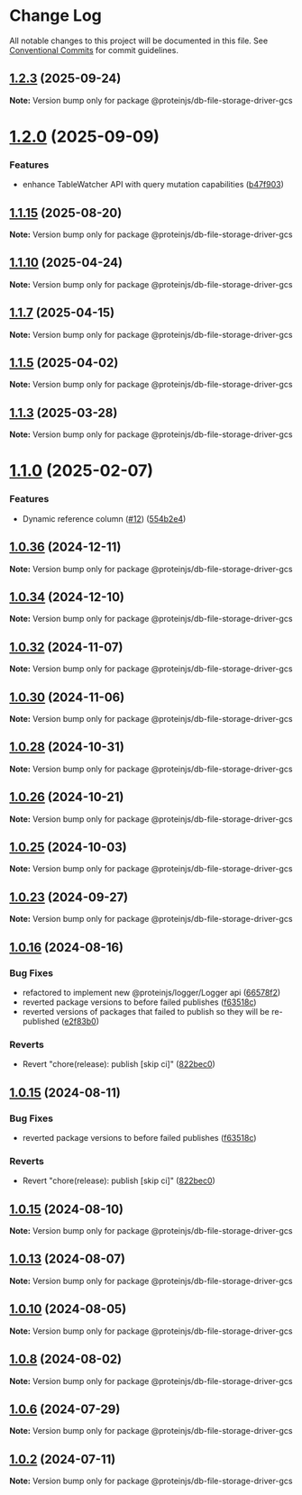 # Change Log

All notable changes to this project will be documented in this file.
See [Conventional Commits](https://conventionalcommits.org) for commit guidelines.

## [1.2.3](https://github.com/proteinjs/db/compare/@proteinjs/db-file-storage-driver-gcs@1.2.2...@proteinjs/db-file-storage-driver-gcs@1.2.3) (2025-09-24)

**Note:** Version bump only for package @proteinjs/db-file-storage-driver-gcs





# [1.2.0](https://github.com/proteinjs/db/compare/@proteinjs/db-file-storage-driver-gcs@1.1.18...@proteinjs/db-file-storage-driver-gcs@1.2.0) (2025-09-09)


### Features

* enhance TableWatcher API with query mutation capabilities ([b47f903](https://github.com/proteinjs/db/commit/b47f9038caed678ca2cbc66cb4b1f9aa9eb85518))





## [1.1.15](https://github.com/proteinjs/db/compare/@proteinjs/db-file-storage-driver-gcs@1.1.14...@proteinjs/db-file-storage-driver-gcs@1.1.15) (2025-08-20)

**Note:** Version bump only for package @proteinjs/db-file-storage-driver-gcs





## [1.1.10](https://github.com/proteinjs/db/compare/@proteinjs/db-file-storage-driver-gcs@1.1.9...@proteinjs/db-file-storage-driver-gcs@1.1.10) (2025-04-24)

**Note:** Version bump only for package @proteinjs/db-file-storage-driver-gcs





## [1.1.7](https://github.com/proteinjs/db/compare/@proteinjs/db-file-storage-driver-gcs@1.1.6...@proteinjs/db-file-storage-driver-gcs@1.1.7) (2025-04-15)

**Note:** Version bump only for package @proteinjs/db-file-storage-driver-gcs





## [1.1.5](https://github.com/proteinjs/db/compare/@proteinjs/db-file-storage-driver-gcs@1.1.4...@proteinjs/db-file-storage-driver-gcs@1.1.5) (2025-04-02)

**Note:** Version bump only for package @proteinjs/db-file-storage-driver-gcs





## [1.1.3](https://github.com/proteinjs/db/compare/@proteinjs/db-file-storage-driver-gcs@1.1.2...@proteinjs/db-file-storage-driver-gcs@1.1.3) (2025-03-28)

**Note:** Version bump only for package @proteinjs/db-file-storage-driver-gcs





# [1.1.0](https://github.com/proteinjs/db/compare/@proteinjs/db-file-storage-driver-gcs@1.0.37...@proteinjs/db-file-storage-driver-gcs@1.1.0) (2025-02-07)


### Features

* Dynamic reference column ([#12](https://github.com/proteinjs/db/issues/12)) ([554b2e4](https://github.com/proteinjs/db/commit/554b2e4159f1d692d2ae976461c60f88639ecf22))





## [1.0.36](https://github.com/proteinjs/db/compare/@proteinjs/db-file-storage-driver-gcs@1.0.35...@proteinjs/db-file-storage-driver-gcs@1.0.36) (2024-12-11)

**Note:** Version bump only for package @proteinjs/db-file-storage-driver-gcs





## [1.0.34](https://github.com/proteinjs/db/compare/@proteinjs/db-file-storage-driver-gcs@1.0.33...@proteinjs/db-file-storage-driver-gcs@1.0.34) (2024-12-10)

**Note:** Version bump only for package @proteinjs/db-file-storage-driver-gcs





## [1.0.32](https://github.com/proteinjs/db/compare/@proteinjs/db-file-storage-driver-gcs@1.0.31...@proteinjs/db-file-storage-driver-gcs@1.0.32) (2024-11-07)

**Note:** Version bump only for package @proteinjs/db-file-storage-driver-gcs





## [1.0.30](https://github.com/proteinjs/db/compare/@proteinjs/db-file-storage-driver-gcs@1.0.29...@proteinjs/db-file-storage-driver-gcs@1.0.30) (2024-11-06)

**Note:** Version bump only for package @proteinjs/db-file-storage-driver-gcs





## [1.0.28](https://github.com/proteinjs/db/compare/@proteinjs/db-file-storage-driver-gcs@1.0.27...@proteinjs/db-file-storage-driver-gcs@1.0.28) (2024-10-31)

**Note:** Version bump only for package @proteinjs/db-file-storage-driver-gcs





## [1.0.26](https://github.com/proteinjs/db/compare/@proteinjs/db-file-storage-driver-gcs@1.0.25...@proteinjs/db-file-storage-driver-gcs@1.0.26) (2024-10-21)

**Note:** Version bump only for package @proteinjs/db-file-storage-driver-gcs





## [1.0.25](https://github.com/proteinjs/db/compare/@proteinjs/db-file-storage-driver-gcs@1.0.24...@proteinjs/db-file-storage-driver-gcs@1.0.25) (2024-10-03)

**Note:** Version bump only for package @proteinjs/db-file-storage-driver-gcs





## [1.0.23](https://github.com/proteinjs/db/compare/@proteinjs/db-file-storage-driver-gcs@1.0.22...@proteinjs/db-file-storage-driver-gcs@1.0.23) (2024-09-27)

**Note:** Version bump only for package @proteinjs/db-file-storage-driver-gcs





## [1.0.16](https://github.com/proteinjs/db/compare/@proteinjs/db-file-storage-driver-gcs@1.0.14...@proteinjs/db-file-storage-driver-gcs@1.0.16) (2024-08-16)


### Bug Fixes

* refactored to implement new @proteinjs/logger/Logger api ([66578f2](https://github.com/proteinjs/db/commit/66578f267d9293c0d5703c63e53d8edf68325f52))
* reverted package versions to before failed publishes ([f63518c](https://github.com/proteinjs/db/commit/f63518cf27b74b53571254621dfe9df63aa94871))
* reverted versions of packages that failed to publish so they will be re-published ([e2f83b0](https://github.com/proteinjs/db/commit/e2f83b0c8664ab9ad22d9d641639df6eeab6b63f))


### Reverts

* Revert "chore(release): publish [skip ci]" ([822bec0](https://github.com/proteinjs/db/commit/822bec053324b13522a6f754cf1f3771d8a24f8e))





## [1.0.15](https://github.com/proteinjs/db/compare/@proteinjs/db-file-storage-driver-gcs@1.0.14...@proteinjs/db-file-storage-driver-gcs@1.0.15) (2024-08-11)


### Bug Fixes

* reverted package versions to before failed publishes ([f63518c](https://github.com/proteinjs/db/commit/f63518cf27b74b53571254621dfe9df63aa94871))


### Reverts

* Revert "chore(release): publish [skip ci]" ([822bec0](https://github.com/proteinjs/db/commit/822bec053324b13522a6f754cf1f3771d8a24f8e))





## [1.0.15](https://github.com/proteinjs/db/compare/@proteinjs/db-file-storage-driver-gcs@1.0.14...@proteinjs/db-file-storage-driver-gcs@1.0.15) (2024-08-10)

**Note:** Version bump only for package @proteinjs/db-file-storage-driver-gcs





## [1.0.13](https://github.com/proteinjs/db/compare/@proteinjs/db-file-storage-driver-gcs@1.0.12...@proteinjs/db-file-storage-driver-gcs@1.0.13) (2024-08-07)

**Note:** Version bump only for package @proteinjs/db-file-storage-driver-gcs





## [1.0.10](https://github.com/proteinjs/db/compare/@proteinjs/db-file-storage-driver-gcs@1.0.9...@proteinjs/db-file-storage-driver-gcs@1.0.10) (2024-08-05)

**Note:** Version bump only for package @proteinjs/db-file-storage-driver-gcs





## [1.0.8](https://github.com/proteinjs/db/compare/@proteinjs/db-file-storage-driver-gcs@1.0.7...@proteinjs/db-file-storage-driver-gcs@1.0.8) (2024-08-02)

**Note:** Version bump only for package @proteinjs/db-file-storage-driver-gcs





## [1.0.6](https://github.com/proteinjs/db/compare/@proteinjs/db-file-storage-driver-gcs@1.0.5...@proteinjs/db-file-storage-driver-gcs@1.0.6) (2024-07-29)

**Note:** Version bump only for package @proteinjs/db-file-storage-driver-gcs





## [1.0.2](https://github.com/proteinjs/db/compare/@proteinjs/db-file-storage-driver-gcs@1.0.1...@proteinjs/db-file-storage-driver-gcs@1.0.2) (2024-07-11)

**Note:** Version bump only for package @proteinjs/db-file-storage-driver-gcs
